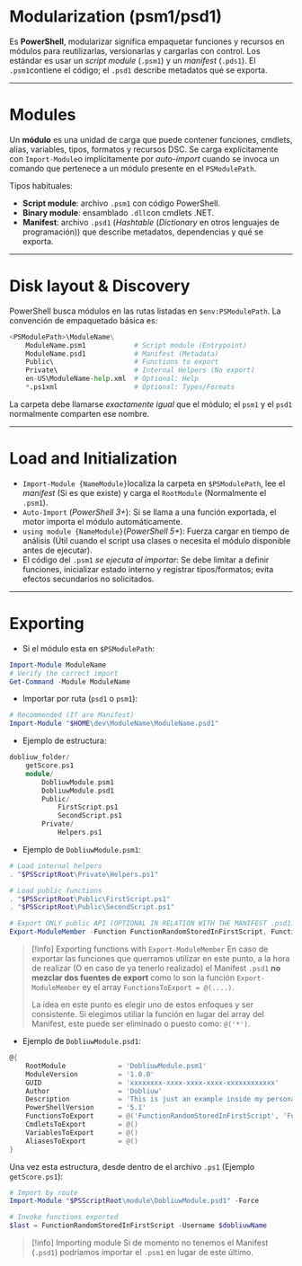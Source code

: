 # Modularization (psm1/psd1)

Es **PowerShell**, modularizar significa empaquetar funciones y recursos en módulos para reutilizarlas, versionarlas y cargarlas con control. Los estándar es usar un *script module* (`.psm1`) y un *manifest* (`.pds1`). El `.psm1`contiene el código; el `.psd1` describe metadatos qué se exporta.

----
# Modules

Un **módulo** es una unidad de carga que puede contener funciones, cmdlets, alias, variables, tipos, formatos y recursos DSC. Se carga explícitamente con `Import-Module`o implícitamente por *auto-import* cuando se invoca un comando que pertenece a un módulo presente en el `PSModulePath`. 

Tipos habituales:

- **Script module**: archivo `.psm1` con código PowerShell.
- **Binary module**: ensamblado `.dll`con cmdlets .NET.
- **Manifest**: archivo `.psd1` (*Hashtable* (*Dictionary* en otros lenguajes de programación)) que describe metadatos, dependencias y qué se exporta.

----
# Disk  layout & Discovery

PowerShell busca módulos en las rutas listadas en `$env:PSModulePath`. La  convención de empaquetado básica es:

```python
<PSModulePath>\ModuleName\
	ModuleName.psm1            # Script module (Entrypoint)
	ModuleName.psd1            # Manifest (Metadata)
	Public\                    # Functions to export
	Private\                   # Internal Helpers (No export)
	en-US\ModuleName-help.xml  # Optional: Help
	*.ps1xml                   # Optional: Types/Formats
```

La carpeta debe llamarse *exactamente igual* que el módulo; el `psm1` y el `psd1` normalmente comparten ese nombre.

-----
# Load and Initialization

- `Import-Module {NameModule}`localiza la carpeta en `$PSModulePath`, lee el *manifest* (Si es que existe) y carga el `RootModule` (Normalmente el `.psm1`).
- `Auto-Import` (*PowerShell 3+*): Si se llama a una función exportada, el motor importa el módulo automáticamente.
- `using module {NameModule}`(*PowerShell 5+*): Fuerza cargar en tiempo de análisis (Útil cuando el script usa clases o necesita el módulo disponible antes de ejecutar).
- El código del `.psm1` *se ejecuta al importar*: Se debe limitar a definir funciones, inicializar estado interno y registrar tipos/formatos; evita efectos secundarios no solicitados.

----
# Exporting

- Si el módulo esta en `$PSModulePath`:

```powershell
Import-Module ModuleName
# Verify the correct import
Get-Command -Module ModuleName
```

- Importar por ruta (`psd1` o `psm1`):

```powershell
# Recommended (If are Manifest)
Import-Module "$HOME\dev\ModuleName\ModuleName.psd1"
```

- Ejemplo de estructura: 

```cpp
dobliuw_folder/
	getScore.ps1
	module/
		DobliuwModule.psm1
		DobliuwModule.psd1
		Public/
			FirstScript.ps1
			SecondScript.ps1
		Private/
			Helpers.ps1
```

- Ejemplo de `DobliuwModule.psm1`:

```powershell
# Load internal helpers
. "$PSScriptRoot\Private\Helpers.ps1"

# Load public functions
. "$PSScriptRoot\Public\FirstScript.ps1"
. "$PSScriptRoot\Public\SecondScript.ps1"

# Export ONLY public API (OPTIONAL IN RELATION WITH THE MANIFEST .psd1)
Export-ModuleMember -Function FunctionRandomStoredInFirstScript, FunctionTwo, AnotherFunctionStoredInSecondScript
```

> [!info] Exporting functions with `Export-ModuleMember`
> En caso de exportar las funciones que querramos utilizar en este punto, a la hora de realizar (O en caso de ya tenerlo realizado) el Manifest `.psd1` **no mezclar dos fuentes de export** como lo son la función `Export-ModuleMember` ey el array `FunctionsToExport = @(....)`. 
>
> La idea en este punto es elegir uno de estos enfoques y ser consistente. Si elegimos utiliar la función en lugar del array del Manifest, este puede ser eliminado o puesto como: `@('*')`.
 
- Ejemplo de `DobliuwModule.psd1`:

```powershell
@{
	RootModule             = 'DobliuwModule.psm1'
	ModuleVersion          = '1.0.0'
	GUID                   = 'xxxxxxxx-xxxx-xxxx-xxxx-xxxxxxxxxxxx'
	Author                 = 'Dobliuw'
	Description            = 'This is just an example inside my personal artycles'
	PowerShellVersion      = '5.1'
	FunctionsToExport      = @('FunctionRandomStoredInFirstScript', 'FunctionTwo', 'AnotherFunctionStoredInSecondScript')
	CmdletsToExport        = @()
	VariablesToExport      = @()
	AliasesToExport        = @()
}
```

Una vez esta estructura, desde dentro de el archivo `.ps1` (Ejemplo `getScore.ps1`):

```powershell
# Import by route
Import-Module "$PSScriptRoot\module\DobliuwModule.psd1" -Force

# Invoke functions exported
$last = FunctionRandomStoredInFirstScript -Username $dobliuwName
```

> [!info] Importing module
> Si de momento no tenemos el Manifest (`.psd1`) podríamos importar el `.psm1` en lugar de este último.